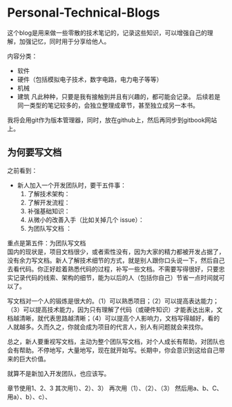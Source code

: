 # Personal-Technical-Blogs

这个blog是用来做一些零散的技术笔记的，记录这些知识，可以增强自己的理解，加强记忆，同时用于分享给他人。

内容分类：

- 软件
- 硬件（包括模拟电子技术，数字电路，电力电子等等）
- 机械
- 建筑
凡此种种，只要是我有接触到并且有兴趣的，都可能会记录。
后续若是同一类型的笔记较多的，会独立整理成章节，甚至独立成另一本书。

我将会用git作为版本管理器，同时，放在github上，然后再同步到gitbook网站上。

## 为何要写文档

之前看到：

- 新人加入一个开发团队时，要干五件事：
  1. 了解技术架构：
  2. 了解开发流程：
  3. 补强基础知识：
  4. 从微小的改善入手（比如关掉几个 issue）：
  5. 为团队写文档 ：

重点是第五件：为团队写文档  
国内的现状是，项目文档很少，或者索性没有，因为大家的精力都被开发占据了，没有余力写文档。新人了解技术细节的方式，就是别人跟你口头说一下，然后自己去看代码。你正好趁着熟悉代码的过程，补写一些文档。不需要写得很好，只要忠实记录代码的线索、架构的细节，能为以后的人（包括你自己）节省一点时间就可以了。

写文档对一个人的锻炼是很大的。（1）可以熟悉项目；（2）可以提高表达能力；（3）可以提高技术能力，因为只有理解了代码（或硬件知识）才能表达出来，文档越清晰，就代表思路越清晰；（4）可以提高个人影响力，文档写得越好，看的人就越多。久而久之，你就会成为项目的代言人，别人有问题就会来找你。

总之，新人要重视写文档，主动为整个团队写文档，对个人成长有帮助，对团队也会有帮助。不停地写，大量地写，现在就开始写。长期中，你会意识到这给自己带来的巨大价值。

就算不是新加入开发团队，也应该写。

章节使用1、2、3
其次用1）、2）、3）
再次用（1）、（2）、（3）
然后用a、b、C、
用a）、b）、c）、
